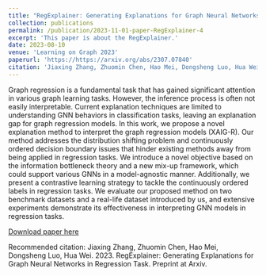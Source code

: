 ```yaml
---
title: "RegExplainer: Generating Explanations for Graph Neural Networks in Regression Task"
collection: publications
permalink: /publication/2023-11-01-paper-RegExplainer-4
excerpt: 'This paper is about the RegExplainer.'
date: 2023-08-10
venue: 'Learning on Graph 2023'
paperurl: 'https://https://arxiv.org/abs/2307.07840'
citation: 'Jiaxing Zhang, Zhuomin Chen, Hao Mei, Dongsheng Luo, Hua Wei. 2023. RegExplainer: Generating Explanations for Graph Neural Networks in Regression Task. Preprint at Arxiv.'
---
```

Graph regression is a fundamental task that has gained significant attention in various graph learning tasks. However, 
the inference process is often not easily interpretable. Current explanation techniques are limited to understanding GNN 
behaviors in classification tasks, leaving an explanation gap for graph regression models. In this work, we propose a 
novel explanation method to interpret the graph regression models (XAIG-R). Our method addresses the distribution shifting 
problem and continuously ordered decision boundary issues that hinder existing methods away from being applied in 
regression tasks. We introduce a novel objective based on the information bottleneck theory and a new mix-up framework, 
which could support various GNNs in a model-agnostic manner. Additionally, we present a contrastive learning strategy to 
tackle the continuously ordered labels in regression tasks. We evaluate our proposed method on two benchmark datasets and
a real-life dataset introduced by us, and extensive experiments demonstrate its effectiveness in interpreting GNN models 
in regression tasks.

[Download paper here](https://arxiv.org/abs/2307.07840)

Recommended citation: Jiaxing Zhang, Zhuomin Chen, Hao Mei, Dongsheng Luo, Hua Wei. 2023. RegExplainer: Generating Explanations for Graph Neural Networks in Regression Task. Preprint at Arxiv.